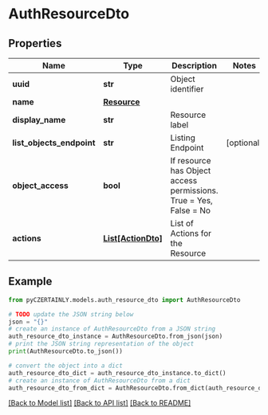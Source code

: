 # AuthResourceDto


## Properties

Name | Type | Description | Notes
------------ | ------------- | ------------- | -------------
**uuid** | **str** | Object identifier | 
**name** | [**Resource**](Resource.md) |  | 
**display_name** | **str** | Resource label | 
**list_objects_endpoint** | **str** | Listing Endpoint | [optional] 
**object_access** | **bool** | If resource has Object access permissions. True &#x3D; Yes, False &#x3D; No | 
**actions** | [**List[ActionDto]**](ActionDto.md) | List of Actions for the Resource | 

## Example

```python
from pyCZERTAINLY.models.auth_resource_dto import AuthResourceDto

# TODO update the JSON string below
json = "{}"
# create an instance of AuthResourceDto from a JSON string
auth_resource_dto_instance = AuthResourceDto.from_json(json)
# print the JSON string representation of the object
print(AuthResourceDto.to_json())

# convert the object into a dict
auth_resource_dto_dict = auth_resource_dto_instance.to_dict()
# create an instance of AuthResourceDto from a dict
auth_resource_dto_from_dict = AuthResourceDto.from_dict(auth_resource_dto_dict)
```
[[Back to Model list]](../README.md#documentation-for-models) [[Back to API list]](../README.md#documentation-for-api-endpoints) [[Back to README]](../README.md)


